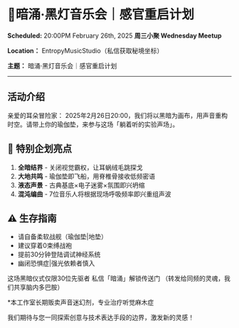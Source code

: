 # 🌌暗涌·黑灯音乐会｜感官重启计划

**Scheduled:** 20:00PM February 26th, 2025
**周三小聚 Wednesday Meetup**

**Location：** EntropyMusicStudio（私信获取秘境坐标）

**主题：** 暗涌·黑灯音乐会｜感官重启计划

---

## 活动介绍

亲爱的耳朵冒险家：
2025年2月26日20:00，我们将以黑暗为画布，用声音重构时空。请带上你的瑜伽垫，来参与这场「躺着听的实验声场」。

## 🎵 特别企划亮点

1. **全暗结界** - 关闭视觉霸权，让耳蜗绒毛跳探戈
2. **大地共鸣** - 瑜伽垫即飞船，用脊椎骨接收低频密语
3. **液态声景** - 古典基底×电子迷雾×氛围即兴坍缩
4. **混沌编曲** - 7位音乐人将根据现场呼吸频率即兴重组声波

## ⚠️ 生存指南

- 请自备柔软战舰（瑜伽垫|地垫）
- 建议穿着0束缚战袍
- 提前30分钟登陆调试神经系统
- 幽闭恐惧症|强光依赖者慎入

这场黑暗仪式仅限30位先驱者
私信「暗涌」解锁传送门
（转发给同频的灵魂，我们共享脑内多巴胺）

*本工作室长期贩卖声音迷幻剂，专业治疗听觉麻木症

我们期待与您一同探索创意与技术表达手段的边界，激发新的灵感！